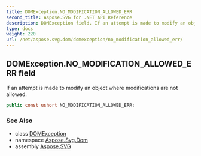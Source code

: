 ```yaml
---
title: DOMException.NO_MODIFICATION_ALLOWED_ERR
second_title: Aspose.SVG for .NET API Reference
description: DOMException field. If an attempt is made to modify an object where modifications are not allowed
type: docs
weight: 220
url: /net/aspose.svg.dom/domexception/no_modification_allowed_err/
---
```

## DOMException.NO_MODIFICATION_ALLOWED_ERR field

If an attempt is made to modify an object where modifications are not allowed.

```csharp
public const ushort NO_MODIFICATION_ALLOWED_ERR;
```

### See Also

* class [DOMException](../)
* namespace [Aspose.Svg.Dom](../../domexception/)
* assembly [Aspose.SVG](../../../)
